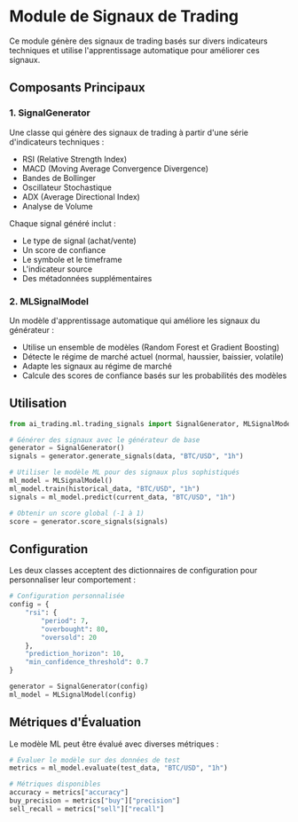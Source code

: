 # Module de Signaux de Trading

Ce module génère des signaux de trading basés sur divers indicateurs techniques et utilise l'apprentissage automatique pour améliorer ces signaux.

## Composants Principaux

### 1. SignalGenerator

Une classe qui génère des signaux de trading à partir d'une série d'indicateurs techniques :
- RSI (Relative Strength Index)
- MACD (Moving Average Convergence Divergence)
- Bandes de Bollinger
- Oscillateur Stochastique
- ADX (Average Directional Index)
- Analyse de Volume

Chaque signal généré inclut :
- Le type de signal (achat/vente)
- Un score de confiance
- Le symbole et le timeframe
- L'indicateur source
- Des métadonnées supplémentaires

### 2. MLSignalModel

Un modèle d'apprentissage automatique qui améliore les signaux du générateur :
- Utilise un ensemble de modèles (Random Forest et Gradient Boosting)
- Détecte le régime de marché actuel (normal, haussier, baissier, volatile)
- Adapte les signaux au régime de marché
- Calcule des scores de confiance basés sur les probabilités des modèles

## Utilisation

```python
from ai_trading.ml.trading_signals import SignalGenerator, MLSignalModel

# Générer des signaux avec le générateur de base
generator = SignalGenerator()
signals = generator.generate_signals(data, "BTC/USD", "1h")

# Utiliser le modèle ML pour des signaux plus sophistiqués
ml_model = MLSignalModel()
ml_model.train(historical_data, "BTC/USD", "1h")
signals = ml_model.predict(current_data, "BTC/USD", "1h")

# Obtenir un score global (-1 à 1)
score = generator.score_signals(signals)
```

## Configuration

Les deux classes acceptent des dictionnaires de configuration pour personnaliser leur comportement :

```python
# Configuration personnalisée
config = {
    "rsi": {
        "period": 7,
        "overbought": 80,
        "oversold": 20
    },
    "prediction_horizon": 10,
    "min_confidence_threshold": 0.7
}

generator = SignalGenerator(config)
ml_model = MLSignalModel(config)
```

## Métriques d'Évaluation

Le modèle ML peut être évalué avec diverses métriques :

```python
# Évaluer le modèle sur des données de test
metrics = ml_model.evaluate(test_data, "BTC/USD", "1h")

# Métriques disponibles
accuracy = metrics["accuracy"]
buy_precision = metrics["buy"]["precision"]
sell_recall = metrics["sell"]["recall"]
``` 